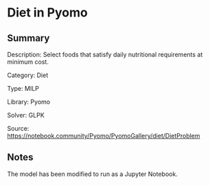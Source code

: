 # Diet in Pyomo

## Summary
Description: Select foods that satisfy daily nutritional requirements at minimum cost.

Category: Diet

Type: MILP

Library: Pyomo

Solver: GLPK

Source: https://notebook.community/Pyomo/PyomoGallery/diet/DietProblem

## Notes

The model has been modified to run as a Jupyter Notebook.
